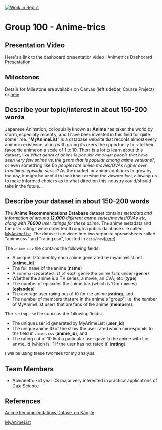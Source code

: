 [![Work in Repl.it](https://classroom.github.com/assets/work-in-replit-14baed9a392b3a25080506f3b7b6d57f295ec2978f6f33ec97e36a161684cbe9.svg)](https://classroom.github.com/online_ide?assignment_repo_id=311731&assignment_repo_type=GroupAssignmentRepo)
# Group 100 - Anime-trics

## Presentation Video 
Here's a link to the dashboard presentation video : [Animetrics Dashboard Presentation](https://youtu.be/Ljc1vUc2ZsM)
## Milestones

Details for Milestone are available on Canvas (left sidebar, Course Project) or [here](https://firas.moosvi.com/courses/data301/project/milestone01.html).

## Describe your topic/interest in about 150-200 words

Japanese Animation, colloquially known as **Anime** has taken the world by storm, especially recently, and I have been invested in this field for quite some time. "**MyAnimeList**" is a database website that records almost every anime in existence, along with giving its users the opportunity to rate their favourite anime on a scale of 1 to 10. There is a lot to learn about this dataset, like *What genre of anime is popular amongst people that have seen very few anime vs. the genre that is popular among anime veterans?*, or even something like *Do people rate anime movies/OVAs higher over traditional episodic series?* As the market for anime continues to grow by the day, it might be useful to look back at what the viewers feel, allowing us to make informed choices as to what direction this industry could/should take in the future... 

## Describe your dataset in about 150-200 words

The **Anime Recommendations Database** dataset contains *metadata and information of around **12,000** different anime series/movies/OVAs etc, along with **76000** user ratings for these anime*. The anime metadata and the user ratings were collected through a public database site called [MyAnimeList](https://myanimelist.net/). The dataset is divided into two separate spreadsheets called "anime.csv" and "rating.csv", located in `data/raw`([here](data/raw)). 

The `anime.csv` file contains the following fields:
* A unique ID to identify each anime generated by myanimelist.net (**anime_id**)
* The full name of the anime (**name**) 
* A comma-separated list of each genre the anime falls under (**genre**)
* Whether the anime is a TV series, a movie, an OVA, etc (**type**) 
* The number of episodes the anime has (which is 1 for movies) (**episodes**)
* The average user rating out of 10 for the anime (**rating**), and
* The number of members that are in the anime's "group", i.e. the number of MyAnimeList users that are fans of the anime (**members**).

The `rating.csv` file contains the following fields:
* The unique user id generated by MyAnimeList (**user_id**)
* The unique anime ID of the show the user rated which corresponds to the field in `anime.csv` (**anime_id**), and
* The rating out of 10 that a particular user gave to the anime with the anime_id (which is -1 if the user has not rated it) (**rating**).

I will be using these two files for my analysis.

## Team Members

- Abhineeth: 3rd year CS major very interested in practical applications of Data Science

## References
[Anime Recommendations Dataset on Kaggle](https://www.kaggle.com/CooperUnion/anime-recommendations-database/)

[MyAnimeList](https://myanimelist.net/)
